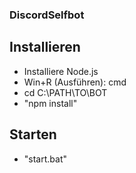 ### DiscordSelfbot
## Installieren
- Installiere Node.js
- Win+R (Ausführen): cmd
- cd C:\PATH\TO\BOT
- "npm install"

## Starten
- "start.bat"